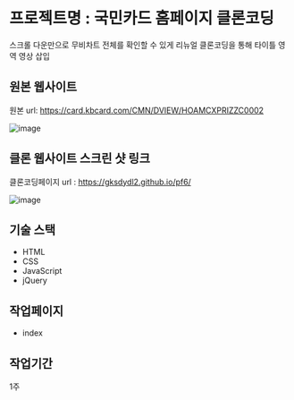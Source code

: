 # 프로젝트명 : 국민카드 홈페이지 클론코딩
스크롤 다운만으로 무비차트 전체를 확인할 수 있게 리뉴얼
클론코딩을 통해 타이틀 영역 영상 삽입

## 원본 웹사이트
원본 url: https://card.kbcard.com/CMN/DVIEW/HOAMCXPRIZZC0002


![image](https://github.com/gksdydl2/pf6/assets/142553002/67f7d113-d72f-4bb2-a4e7-e3c22c113478)






## 클론 웹사이트 스크린 샷 링크
클론코딩페이지 url : https://gksdydl2.github.io/pf6/

![image](https://github.com/gksdydl2/pf6/assets/142553002/177dfa82-a205-45a6-b457-f9315452d70c)





## 기술 스택
- HTML
- CSS
- JavaScript
- jQuery

## 작업페이지
- index

## 작업기간
1주
